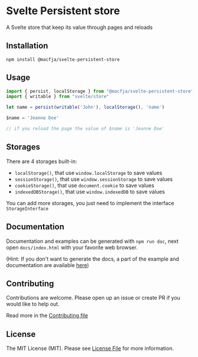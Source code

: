 # Svelte Persistent store

A Svelte store that keep its value through pages and reloads

## Installation

```
npm install @macfja/svelte-persistent-store
```

## Usage

```javascript
import { persist, localStorage } from "@macfja/svelte-persistent-store"
import { writable } from "svelte/store"

let name = persist(writable('John'), localStorage(), 'name')

$name = 'Jeanne Doe'

// if you reload the page the value of $name is 'Jeanne Doe'
```

## Storages

There are 4 storages built-in:

 - `localStorage()`, that use `window.localStorage` to save values 
 - `sessionStorage()`, that use `window.sessionStorage` to save values 
 - `cookieStorage()`, that use `document.cookie` to save values 
 - `indexedDBStorage()`, that use `window.indexedDB` to save values

You can add more storages, you just need to implement the interface `StorageInterface`

## Documentation

Documentation and examples can be generated with `npm run doc`, next open `docs/index.html` with your favorite web browser.

(Hint: If you don't want to generate the docs, a part of the example and documentation are available [here](.docs/README.md))

## Contributing

Contributions are welcome. Please open up an issue or create PR if you would like to help out.

Read more in the [Contributing file](CONTRIBUTING.md)

## License

The MIT License (MIT). Please see [License File](LICENSE.md) for more information.
